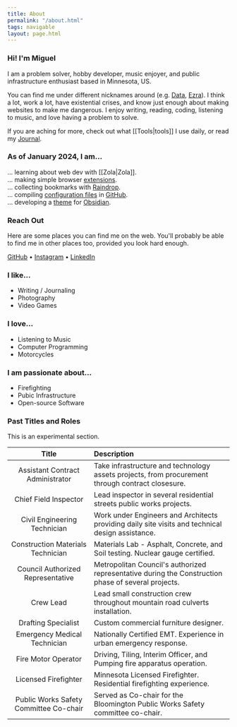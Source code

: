 ```yaml
---
title: About
permalink: "/about.html"
tags: navigable
layout: page.html
---
```


### Hi! I'm Miguel

I am a problem solver, hobby developer, music enjoyer, and public infrastructure enthusiast based in Minnesota, US.

You can find me under different nicknames around (e.g. [Data](https://na.finalfantasyxiv.com/lodestone/character/20296985/), [Ezra](https://wiki.eveuniversity.org/User:Ezra_Salaz)). I think a lot, work a lot, have existential crises, and know just enough about making websites to make me dangerous. I enjoy writing, reading, coding, listening to music, and love having a problem to solve.

If you are aching for more, check out what [[Tools|tools]] I use daily, or read my [Journal](/journal).

### As of January 2024, I am…

… learning about web dev with [[Zola|Zola]].  
… making simple browser [extensions](https://addons.mozilla.org/en-US/firefox/user/17772574/).  
… collecting bookmarks with [Raindrop](https://raindrop.io/SemanticData).  
… compiling [configuration files](https://github.com/semanticdata/dotfiles) in [GitHub](https://github.com/).  
… developing a [theme](https://github.com/semanticdata/obsidian-sample-theme) for [Obsidian](https://obsidian.md/).

### Reach Out

Here are some places you can find me on the web. You'll probably be able to find me in other places too, provided you look hard enough.

[GitHub](https://github.com/semanticdata/) • [Instagram](https://instagram.com/miguelapv) • [LinkedIn](https://www.linkedin.com/in/miguelpimentel29/)

### I like…

- Writing / Journaling
- Photography
- Video Games

### I love…

- Listening to Music
- Computer Programming
- Motorcycles

### I am passionate about…

- Firefighting
- Pubic Infrastructure
- Open-source Software

### Past Titles and Roles

This is an experimental section.

|                 Title                  | Description                                                                                         |
| :------------------------------------: | :-------------------------------------------------------------------------------------------------- |
|    Assistant Contract Administrator    | Take infrastructure and technology assets projects, from procurement through contract closesure.    |
|         Chief Field Inspector          | Lead inspector in several residential streets public works projects.                                |
|      Civil Engineering Technician      | Work under Engineers and Architects providing daily site visits and technical design assistance.    |
|   Construction Materials Technician    | Materials Lab - Asphalt, Concrete, and Soil testing. Nuclear gauge certified.                       |
|   Council Authorized Representative    | Metropolitan Council's authorized representative during the Construction phase of several projects. |
|               Crew Lead                | Lead small construction crew throughout mountain road culverts installation.                        |
|          Drafting Specialist           | Custom commercial furniture designer.                                                               |
|      Emergency Medical Technician      | Nationally Certified EMT. Experience in urban emergency response.                                   |
|          Fire Motor Operator           | Driving, Tiling, Interim Officer, and Pumping fire apparatus operation.                             |
|          Licensed Firefighter          | Minnesota Licensed Firefighter. Residential firefighting experience.                                |
| Public Works Safety Committee Co-chair | Served as Co-chair for the Bloomington Public Works Safety committee co-chair.                      |
